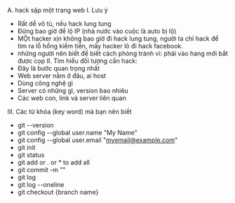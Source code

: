 A. hack sập một trang web
I. Lưu ý
- Rất dễ vô tù, nếu hack lung tung
- Đừng bao giờ để lộ IP (nhà nước vào cuộc là auto bị lộ)
- MỘt hacker xịn không bao giờ đi hack lung tung, 
người ta chỉ hack để tìm ra lỗ hổng kiếm tiền, mấy hacker lỏ
đi hack facebook. 
- những người nên biết để biết cách phòng tránh
vì: phải vào hang mới bắt được cọp
II. Tìm hiểu đối tượng cần hack:
- Đây là bước quan trọng nhất
- Web server nằm ở đâu, ai host
- Dùng công nghệ gì
- Server có những gì, version bao nhiêu
- Các web con, link và server liên quan

III. Các từ khóa (key word) mà bạn nên biết
- git --version
- git config --global user.name "My Name"
- git config --global user.email "myemail@example.com"
- git init 
- git status
- git add <file> or . or * to add all
- git commit -m "<my note>"
- git log
- git log --oneline
- git checkout {branch name} 
